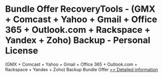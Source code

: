 # Bundle Offer RecoveryTools - (GMX + Comcast + Yahoo + Gmail + Office 365 + Outlook.com + Rackspace + Yandex + Zoho) Backup - Personal License
(GMX + Comcast + Yahoo + Gmail + Office 365 + Outlook.com + Rackspace + Yandex + Zoho) Backup Bundle Offer
[>> Detailed information](https://secure.shareit.com/shareit/product.html?productid=300998807&affiliateid=200057808)